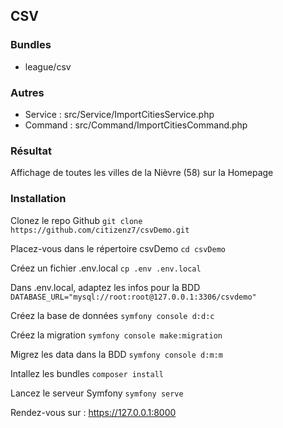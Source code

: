 ## CSV

### Bundles
* league/csv

### Autres
* Service : src/Service/ImportCitiesService.php
* Command : src/Command/ImportCitiesCommand.php

### Résultat
Affichage de toutes les villes de la Nièvre (58) sur la Homepage

### Installation

Clonez le repo Github
`git clone https://github.com/citizenz7/csvDemo.git`

Placez-vous dans le répertoire csvDemo
`cd csvDemo`

Créez un fichier .env.local
`cp .env .env.local`

Dans .env.local, adaptez les infos pour la BDD
`DATABASE_URL="mysql://root:root@127.0.0.1:3306/csvdemo"`

Créez la base de données
`symfony console d:d:c`

Créez la migration
`symfony console make:migration`

Migrez les data dans la BDD
`symfony console d:m:m`

Intallez les bundles
`composer install`

Lancez le serveur Symfony
`symfony serve`

Rendez-vous sur : https://127.0.0.1:8000